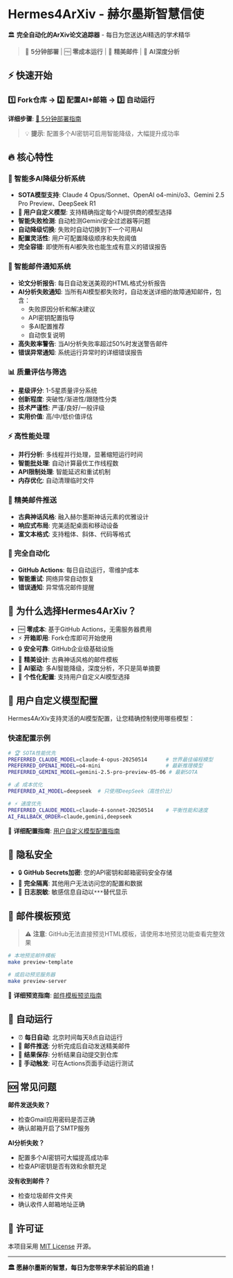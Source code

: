 # Hermes4ArXiv - 赫尔墨斯智慧信使

🏛️ **完全自动化的ArXiv论文追踪器** - 每日为您送达AI精选的学术精华

> 🚀 **5分钟部署** | 🆓 **零成本运行** | 📧 **精美邮件** | 🤖 **AI深度分析**

## ⚡ 快速开始

### 1️⃣ Fork仓库 → 2️⃣ 配置AI+邮箱 → 3️⃣ 自动运行

**详细步骤**: [📖 5分钟部署指南](QUICK_DEPLOY.md)

> 💡 **提示**: 配置多个AI密钥可启用智能降级，大幅提升成功率

## 🔥 核心特性

### 🤖 智能多AI降级分析系统
- **SOTA模型支持**: Claude 4 Opus/Sonnet、OpenAI o4-mini/o3、Gemini 2.5 Pro Preview、DeepSeek R1
- **🎯 用户自定义模型**: 支持精确指定每个AI提供商的模型选择
- **智能失败检测**: 自动检测Gemini安全过滤器等问题
- **自动降级切换**: 失败时自动切换到下一个可用AI
- **配置灵活性**: 用户可配置降级顺序和失败阈值
- **完全容错**: 即使所有AI都失败也能生成有意义的错误报告

### 📧 智能邮件通知系统
- **论文分析报告**: 每日自动发送美观的HTML格式分析报告
- **AI分析失败通知**: 当所有AI模型都失败时，自动发送详细的故障通知邮件，包含：
  - 失败原因分析和解决建议
  - API密钥配置指导
  - 多AI配置推荐
  - 自动恢复说明
- **高失败率警告**: 当AI分析失败率超过50%时发送警告邮件
- **错误异常通知**: 系统运行异常时的详细错误报告

### 📊 质量评估与筛选
- **星级评分**: 1-5星质量评分系统
- **创新程度**: 突破性/渐进性/跟随性分类  
- **技术严谨性**: 严谨/良好/一般评级
- **实用价值**: 高/中/低价值评估

### ⚡ 高性能处理
- **并行分析**: 多线程并行处理，显著缩短运行时间
- **智能批处理**: 自动计算最优工作线程数
- **API限制处理**: 智能延迟和重试机制
- **内存优化**: 自动清理临时文件

### 📧 精美邮件推送
- **古典神话风格**: 融入赫尔墨斯神话元素的优雅设计
- **响应式布局**: 完美适配桌面和移动设备
- **富文本格式**: 支持粗体、斜体、代码等格式

### 🔄 完全自动化
- **GitHub Actions**: 每日自动运行，零维护成本
- **智能重试**: 网络异常自动恢复
- **错误通知**: 异常情况邮件提醒

## 🎯 为什么选择Hermes4ArXiv？

- 🆓 **零成本**: 基于GitHub Actions，无需服务器费用
- ⚡ **开箱即用**: Fork仓库即可开始使用  
- 🔒 **安全可靠**: GitHub企业级基础设施
- 🎨 **精美设计**: 古典神话风格的邮件模板
- 🤖 **AI驱动**: 多AI智能降级，深度分析，不只是简单摘要
- 🎯 **个性化配置**: 支持用户自定义AI模型选择

## 🎯 用户自定义模型配置

Hermes4ArXiv支持灵活的AI模型配置，让您精确控制使用哪些模型：

### 快速配置示例

```bash
# 🏆 SOTA性能优先
PREFERRED_CLAUDE_MODEL=claude-4-opus-20250514      # 世界最佳编程模型
PREFERRED_OPENAI_MODEL=o4-mini                     # 最新推理模型
PREFERRED_GEMINI_MODEL=gemini-2.5-pro-preview-05-06 # 最新SOTA

# 💰 成本优化
PREFERRED_AI_MODEL=deepseek  # 只使用DeepSeek（高性价比）

# ⚡ 速度优先
PREFERRED_CLAUDE_MODEL=claude-4-sonnet-20250514    # 平衡性能和速度
AI_FALLBACK_ORDER=claude,gemini,deepseek
```

📖 **详细配置指南**: [用户自定义模型配置指南](docs/CUSTOM_MODELS_GUIDE.md)

## 🔐 隐私安全

- 🔒 **GitHub Secrets加密**: 您的API密钥和邮箱密码安全存储
- 🚫 **完全隔离**: 其他用户无法访问您的配置和数据
- 📝 **日志脱敏**: 敏感信息自动以`***`替代显示

## 📧 邮件模板预览

> ⚠️ **注意**: GitHub无法直接预览HTML模板，请使用本地预览功能查看完整效果

```bash
# 本地预览邮件模板
make preview-template

# 或启动预览服务器
make preview-server
```

📖 **详细预览指南**: [邮件模板预览指南](docs/setup/TEMPLATE_PREVIEW_GUIDE.md)

## 🔄 自动运行

- ⏰ **每日自动**: 北京时间每天8点自动运行
- 📧 **邮件推送**: 分析完成后自动发送精美邮件
- 📝 **结果保存**: 分析结果自动提交到仓库
- 🔧 **手动触发**: 可在Actions页面手动运行测试

## 🆘 常见问题

**邮件发送失败？**
- 检查Gmail应用密码是否正确
- 确认邮箱开启了SMTP服务

**AI分析失败？**  
- 配置多个AI密钥可大幅提高成功率
- 检查API密钥是否有效和余额充足

**没有收到邮件？**
- 检查垃圾邮件文件夹
- 确认收件人邮箱地址正确

## 📄 许可证

本项目采用 [MIT License](LICENSE) 开源。

---

**🏛️ 愿赫尔墨斯的智慧，每日为您带来学术前沿的启迪！**


